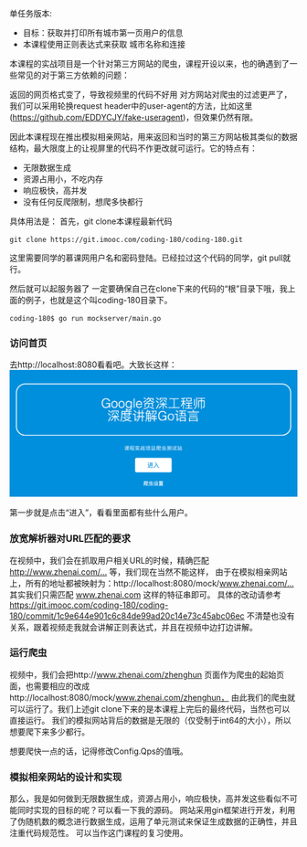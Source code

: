 单任务版本:
* 目标：获取并打印所有城市第一页用户的信息
* 本课程使用正则表达式来获取 城市名称和连接

本课程的实战项目是一个针对第三方网站的爬虫，课程开设以来，也的确遇到了一些常见的对于第三方依赖的问题：

返回的网页格式变了，导致视频里的代码不好用
对方网站对爬虫的过滤更严了，我们可以采用轮换request header中的user-agent的方法，比如这里(https://github.com/EDDYCJY/fake-useragent)，但效果仍然有限。

因此本课程现在推出模拟相亲网站，用来返回和当时的第三方网站极其类似的数据结构，最大限度上的让视屏里的代码不作更改就可运行。它的特点有：

* 无限数据生成
* 资源占用小，不吃内存
* 响应极快，高并发
* 没有任何反爬限制，想爬多快都行

具体用法是：
首先，git clone本课程最新代码
```shell
git clone https://git.imooc.com/coding-180/coding-180.git
```

这里需要同学的慕课网用户名和密码登陆。已经拉过这个代码的同学，git pull就行。

然后就可以起服务器了
一定要确保自己在clone下来的代码的“根”目录下哦，我上面的例子，也就是这个叫coding-180目录下。

```shell
coding-180$ go run mockserver/main.go
```

### 访问首页
去http://localhost:8080看看吧。大致长这样：
![img.png](img.png)

第一步就是点击“进入”，看看里面都有些什么用户。

### 放宽解析器对URL匹配的要求
在视频中，我们会在抓取用户相关URL的时候，精确匹配 http://www.zhenai.com/… 等，我们现在当然不能这样，
由于在模拟相亲网站上，所有的地址都被映射为：http://localhost:8080/mock/www.zhenai.com/… 
其实我们只需匹配 www.zhenai.com 这样的特征串即可。
具体的改动请参考 https://git.imooc.com/coding-180/coding-180/commit/1c9e644e901c6c84de99ad20c14e73c45abc06ec
不清楚也没有关系，跟着视频走我就会讲解正则表达式，并且在视频中边打边讲解。

### 运行爬虫
视频中，我们会把http://www.zhenai.com/zhenghun
页面作为爬虫的起始页面，也需要相应的改成 http://localhost:8080/mock/www.zhenai.com/zhenghun，
由此我们的爬虫就可以运行了。我们上述git clone下来的是本课程上完后的最终代码，当然也可以直接运行。
我们的模拟网站背后的数据是无限的（仅受制于int64的大小），所以想要爬下来多少都行。

想要爬快一点的话，记得修改Config.Qps的值哦。

### 模拟相亲网站的设计和实现
那么，我是如何做到无限数据生成，资源占用小，响应极快，高并发这些看似不可能同时实现的目标的呢？可以看一下我的源码。
网站采用gin框架进行开发，利用了伪随机数的概念进行数据生成，运用了单元测试来保证生成数据的正确性，并且注重代码规范性。
可以当作这门课程的复习使用。